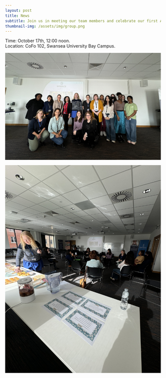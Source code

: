 ```yaml
---
layout: post
title: News
subtitle: Join us in meeting our team members and celebrate our first Ada Lovelace Event on 17th of October!
thumbnail-img: /assets/img/group.png
---
```


<div style="text-align: justify;">
Time: October 17th, 12:00 noon.
</div>

<div style="text-align: justify;">
Location: CoFo 102, Swansea University Bay Campus.
</div>

![Ada Lovelace Day Event](/assets/img/group.png)

![Ada Lovelace Day](/assets/img/cake.png)
